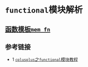 # `functional`模块解析

## [函数模板`mem_fn`](https://cplusplus.com/reference/functional/mem_fn/)

## 参考链接
* 1 [`cplusplus`之`functional`模块教程](https://cplusplus.com/reference/functional/)